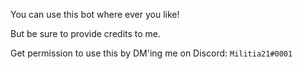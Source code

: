 You can use this bot where ever you like!

But be sure to provide credits to me.

Get permission to use this by DM'ing me on Discord: `Militia21#0001`
